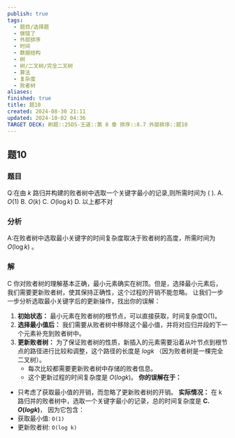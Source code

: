 ```yaml
---
publish: true
tags:
  - 题目/选择题
  - 做错了
  - 外部排序
  - 时间
  - 数据结构
  - 树
  - 树/二叉树/完全二叉树
  - 算法
  - 复杂度
  - 败者树
aliases: 
finished: true
title: 题10
created: 2024-08-30 21:11
updated: 2024-10-02 04:36
TARGET DECK: 刷题::25DS-王道::第 8 章 排序::8.7 外部排序::题10
---
```

## 题10
### 题目
Q:在由 $k$ 路归并构建的败者树中选取一个关键字最小的记录,则所需时间为 ( ).
A. $O\left( 1\right)$ B. $O\left( k\right)$ C. $O\left( {\log k}\right)$ D. 以上都不对
### 分析
A:在败者树中选取最小关键字的时间复杂度取决于败者树的高度，所需时间为 $O\left( {\log k}\right)$ 。
### 解
C
你对败者树的理解基本正确，最小元素确实在树顶。但是，选择最小元素后，我们需要更新败者树，使其保持正确性，这个过程的开销不能忽略。 
让我们一步一步分析选取最小关键字后的更新操作，找出你的误解：
1. **初始状态：** 最小元素在败者树的根节点，可以直接获取，时间复杂度O(1)。
2. **选择最小值后：** 我们需要从败者树中移除这个最小值，并将对应归并段的下一个元素补充到败者树中。
3. **更新败者树：** 为了保证败者树的性质，新插入的元素需要沿着从叶节点到根节点的路径进行比较和调整，这个路径的长度是 $log k$ （因为败者树是一棵完全二叉树）。
    - 每次比较都需要更新败者树中存储的败者信息。
    - 这个更新过程的时间复杂度是 $O(log k)$。
**你的误解在于：**
- 只考虑了获取最小值的开销，而忽略了更新败者树的开销。 
**实际情况：**
在 k 路归并的败者树中，选取一个关键字最小的记录，总的时间复杂度是 **C. $O(log k)$**， 因为它包含：
- 获取最小值: `O(1)`
- 更新败者树: `O(log k)`
<!--ID: 1727859179739-->
